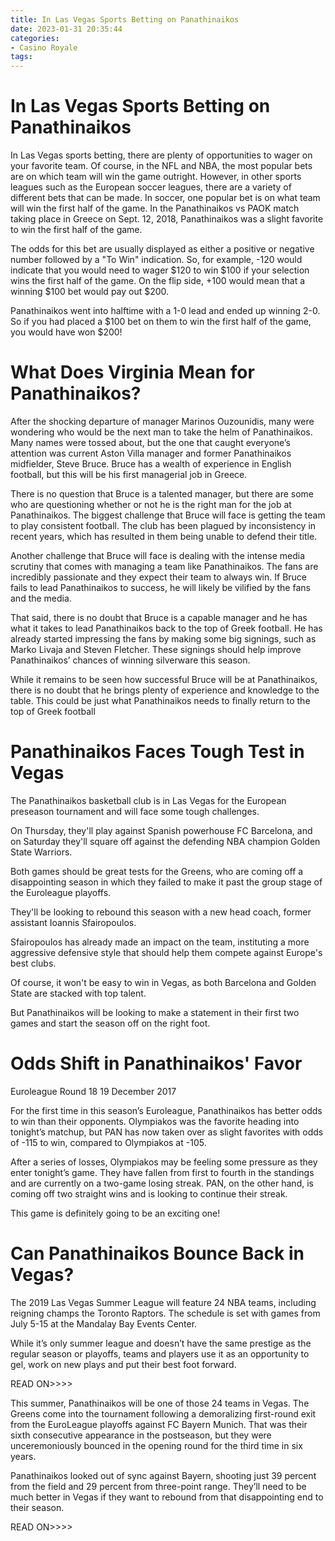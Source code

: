 ```yaml
---
title: In Las Vegas Sports Betting on Panathinaikos
date: 2023-01-31 20:35:44
categories:
- Casino Royale
tags:
---
```



#  In Las Vegas Sports Betting on Panathinaikos
In Las Vegas sports betting, there are plenty of opportunities to wager on your favorite team. Of course, in the NFL and NBA, the most popular bets are on which team will win the game outright. However, in other sports leagues such as the European soccer leagues, there are a variety of different bets that can be made.
In soccer, one popular bet is on what team will win the first half of the game. In the Panathinaikos vs PAOK match taking place in Greece on Sept. 12, 2018, Panathinaikos was a slight favorite to win the first half of the game. 

The odds for this bet are usually displayed as either a positive or negative number followed by a "To Win" indication. So, for example, -120 would indicate that you would need to wager $120 to win $100 if your selection wins the first half of the game. On the flip side, +100 would mean that a winning $100 bet would pay out $200. 

Panathinaikos went into halftime with a 1-0 lead and ended up winning 2-0. So if you had placed a $100 bet on them to win the first half of the game, you would have won $200!

#  What Does Virginia Mean for Panathinaikos?

After the shocking departure of manager Marinos Ouzounidis, many were wondering who would be the next man to take the helm of Panathinaikos. Many names were tossed about, but the one that caught everyone’s attention was current Aston Villa manager and former Panathinaikos midfielder, Steve Bruce. Bruce has a wealth of experience in English football, but this will be his first managerial job in Greece.

There is no question that Bruce is a talented manager, but there are some who are questioning whether or not he is the right man for the job at Panathinaikos. The biggest challenge that Bruce will face is getting the team to play consistent football. The club has been plagued by inconsistency in recent years, which has resulted in them being unable to defend their title.

Another challenge that Bruce will face is dealing with the intense media scrutiny that comes with managing a team like Panathinaikos. The fans are incredibly passionate and they expect their team to always win. If Bruce fails to lead Panathinaikos to success, he will likely be vilified by the fans and the media.

That said, there is no doubt that Bruce is a capable manager and he has what it takes to lead Panathinaikos back to the top of Greek football. He has already started impressing the fans by making some big signings, such as Marko Livaja and Steven Fletcher. These signings should help improve Panathinaikos’ chances of winning silverware this season.

While it remains to be seen how successful Bruce will be at Panathinaikos, there is no doubt that he brings plenty of experience and knowledge to the table. This could be just what Panathinaikos needs to finally return to the top of Greek football

#  Panathinaikos Faces Tough Test in Vegas

The Panathinaikos basketball club is in Las Vegas for the European preseason tournament and will face some tough challenges.

On Thursday, they'll play against Spanish powerhouse FC Barcelona, and on Saturday they'll square off against the defending NBA champion Golden State Warriors.

Both games should be great tests for the Greens, who are coming off a disappointing season in which they failed to make it past the group stage of the Euroleague playoffs.

They'll be looking to rebound this season with a new head coach, former assistant Ioannis Sfairopoulos.

Sfairopoulos has already made an impact on the team, instituting a more aggressive defensive style that should help them compete against Europe's best clubs.

Of course, it won't be easy to win in Vegas, as both Barcelona and Golden State are stacked with top talent.

But Panathinaikos will be looking to make a statement in their first two games and start the season off on the right foot.

#  Odds Shift in Panathinaikos' Favor

Euroleague
Round 18
19 December 2017

For the first time in this season’s Euroleague, Panathinaikos has better odds to win than their opponents. Olympiakos was the favorite heading into tonight’s matchup, but PAN has now taken over as slight favorites with odds of -115 to win, compared to Olympiakos at -105.

After a series of losses, Olympiakos may be feeling some pressure as they enter tonight’s game. They have fallen from first to fourth in the standings and are currently on a two-game losing streak. PAN, on the other hand, is coming off two straight wins and is looking to continue their streak.

This game is definitely going to be an exciting one!

#  Can Panathinaikos Bounce Back in Vegas?

The 2019 Las Vegas Summer League will feature 24 NBA teams, including reigning champs the Toronto Raptors. The schedule is set with games from July 5-15 at the Mandalay Bay Events Center.

While it’s only summer league and doesn’t have the same prestige as the regular season or playoffs, teams and players use it as an opportunity to gel, work on new plays and put their best foot forward.

READ ON>>>>

This summer, Panathinaikos will be one of those 24 teams in Vegas. The Greens come into the tournament following a demoralizing first-round exit from the EuroLeague playoffs against FC Bayern Munich. That was their sixth consecutive appearance in the postseason, but they were unceremoniously bounced in the opening round for the third time in six years.

Panathinaikos looked out of sync against Bayern, shooting just 39 percent from the field and 29 percent from three-point range. They’ll need to be much better in Vegas if they want to rebound from that disappointing end to their season.

READ ON>>>>